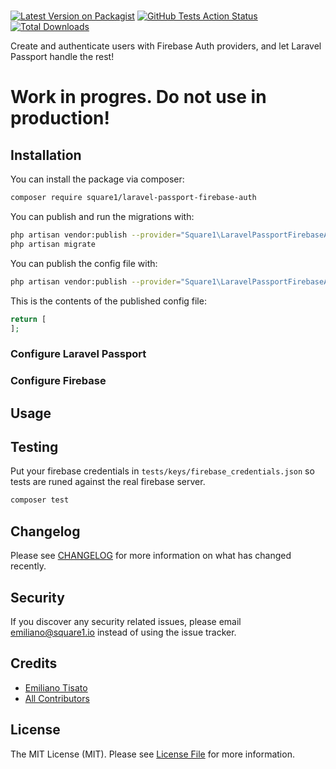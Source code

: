 # 

[![Latest Version on Packagist](https://img.shields.io/packagist/v/square1-io/laravel-passport-firebase-auth.svg?style=flat-square)](https://packagist.org/packages/square1-io/laravel-passport-firebase-auth)
[![GitHub Tests Action Status](https://img.shields.io/github/workflow/status/square1-io/laravel-passport-firebase-auth/tests?label=tests)](https://github.com/square1-io/laravel-passport-firebase-auth/actions?query=workflow%3Atests+branch%3Amaster)
[![Total Downloads](https://img.shields.io/packagist/dt/square1-io/laravel-passport-firebase-auth.svg?style=flat-square)](https://packagist.org/packages/square1-io/laravel-passport-firebase-auth)


Create and authenticate users with Firebase Auth providers, and let Laravel Passport handle the rest!

# Work in progres. Do not use in production!

## Installation

You can install the package via composer:

```bash
composer require square1/laravel-passport-firebase-auth
```

You can publish and run the migrations with:

```bash
php artisan vendor:publish --provider="Square1\LaravelPassportFirebaseAuth\LaravelPassportFirebaseAuthServiceProvider" --tag="migrations"
php artisan migrate
```

You can publish the config file with:
```bash
php artisan vendor:publish --provider="Square1\LaravelPassportFirebaseAuth\LaravelPassportFirebaseAuthServiceProvider" --tag="config"
```

This is the contents of the published config file:

```php
return [
];
```

### Configure Laravel Passport
### Configure Firebase
## Usage


## Testing

Put your firebase credentials in `tests/keys/firebase_credentials.json` so tests are runed against the real firebase server.

``` bash
composer test
```

## Changelog

Please see [CHANGELOG](CHANGELOG.md) for more information on what has changed recently.

## Security

If you discover any security related issues, please email emiliano@square1.io instead of using the issue tracker.

## Credits

- [Emiliano Tisato](https://github.com/emilianotisato)
- [All Contributors](../../contributors)

## License

The MIT License (MIT). Please see [License File](LICENSE.md) for more information.

